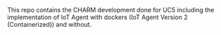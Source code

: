 This repo contains the CHARM development done for UC5 including the implementation of IoT Agent with dockers (IoT Agent Version 2 (Containerized)) and without.
